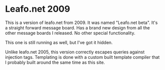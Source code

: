 # Leafo.net 2009

This is a version of leafo.net from 2009. It was named "Leafo.net beta". It's a
straight forward message board. Has a brand new design from all the other
message boards I released. No other special functionality.

This one is still running as well, but I've got it hidden.

Unlike leafo.net 2005, this version correctly escapes queries against injection
tags. Templating is done with a custom built template compiler that I probably
built around the same time as this site.

